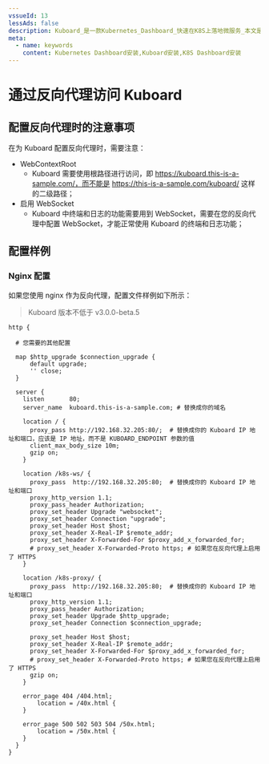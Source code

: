 ```yaml
---
vssueId: 13
lessAds: false
description: Kuboard_是一款Kubernetes_Dashboard_快速在K8S上落地微服务_本文是Kuboard的安装手册_包括安装Kuboard的前提条件_与Kubernetes的版本兼容性_安装步骤_以及完成安装后如何访问Kuboard界面。
meta:
  - name: keywords
    content: Kubernetes Dashboard安装,Kuboard安装,K8S Dashboard安装
---
```


# 通过反向代理访问 Kuboard

<AdSenseTitle/>


## 配置反向代理时的注意事项

在为 Kuboard 配置反向代理时，需要注意：
* WebContextRoot
  * Kuboard 需要使用根路径进行访问，即 https://kuboard.this-is-a-sample.com/，而不能是 https://this-is-a-sample.com/kuboard/ 这样的二级路径；
* 启用 WebSocket
  * Kuboard 中终端和日志的功能需要用到 WebSocket，需要在您的反向代理中配置 WebSocket，才能正常使用 Kuboard 的终端和日志功能；
  
<!--  PassHeader
  * Kuboard v3 的 Portforward <Badge>v3.0.0</Badge> 功能需要用到 SPDY 协议，需要您的反向代理能够支持此协议，并将 Upgrade,Connection,Authorization 这几个 Header 传递给 Kuboard。 -->

## 配置样例

### Nginx 配置

如果您使用 nginx 作为反向代理，配置文件样例如下所示：
> Kuboard 版本不低于 v3.0.0-beta.5

``` nginx {5-8,14,15,19,22,23,31,32,34,35,36}
http {

  # 您需要的其他配置

  map $http_upgrade $connection_upgrade {
      default upgrade;
      '' close;
  }

  server {
    listen       80; 
    server_name  kuboard.this-is-a-sample.com; # 替换成你的域名

    location / {
      proxy_pass http://192.168.32.205:80/;  # 替换成你的 Kuboard IP 地址和端口，应该是 IP 地址，而不是 KUBOARD_ENDPOINT 参数的值
      client_max_body_size 10m;
      gzip on;
    }

    location /k8s-ws/ {
      proxy_pass  http://192.168.32.205:80;  # 替换成你的 Kuboard IP 地址和端口
      proxy_http_version 1.1;
      proxy_pass_header Authorization;
      proxy_set_header Upgrade "websocket";
      proxy_set_header Connection "upgrade";
      proxy_set_header Host $host;
      proxy_set_header X-Real-IP $remote_addr;
      proxy_set_header X-Forwarded-For $proxy_add_x_forwarded_for;
      # proxy_set_header X-Forwarded-Proto https; # 如果您在反向代理上启用了 HTTPS
    }

    location /k8s-proxy/ {
      proxy_pass  http://192.168.32.205:80;  # 替换成你的 Kuboard IP 地址和端口
      proxy_http_version 1.1;
      proxy_pass_header Authorization;
      proxy_set_header Upgrade $http_upgrade;
      proxy_set_header Connection $connection_upgrade;

      proxy_set_header Host $host;
      proxy_set_header X-Real-IP $remote_addr;
      proxy_set_header X-Forwarded-For $proxy_add_x_forwarded_for;
      # proxy_set_header X-Forwarded-Proto https; # 如果您在反向代理上启用了 HTTPS
      gzip on;
    }

    error_page 404 /404.html;
        location = /40x.html {
    }

    error_page 500 502 503 504 /50x.html;
        location = /50x.html {
    }
  }
}
```
